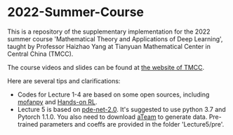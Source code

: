 # 2022-Summer-Course
This is a repository of the supplementary implementation for the 2022 summer course 'Mathematical Theory and Applications of Deep Learning', taught by Professor Haizhao Yang at Tianyuan Mathematical Center in Central China (TMCC).

The course videos and slides can be found at [the website of TMCC](https://tmcc.whu.edu.cn/info/1262/2052.htm).

Here are several tips and clarifications:

* Codes for Lecture 1-4 are based on some open sources, including [mofanpy](https://mofanpy.com) and [Hands-on RL](https://hrl.boyuai.com).
* Lecture 5 is based on [pde-net-2.0](https://github.com/ZichaoLong/PDE-Net/tree/PDE-Net-2.0). It's suggested to use python 3.7 and Pytorch 1.1.0. You also need to download [aTeam](https://github.com/ZichaoLong/aTEAM/tree/3b3b5289dcc1f9cbd54b4713819d5897579d7442) to generate data. Pre-trained parameters and coeffs are provided in the folder 'Lecture5/pre'.
